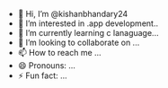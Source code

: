 - 👋 Hi, I’m @kishanbhandary24
- 👀 I’m interested in .app development..
- 🌱 I’m currently learning c lanaguage...
- 💞️ I’m looking to collaborate on ...
- 📫 How to reach me ...
- 😄 Pronouns: ...
- ⚡ Fun fact: ...

<!---
kishanbhandary24/kishanbhandary24 is a ✨ special ✨ repository because its `README.md` (this file) appears on your GitHub profile.
You can click the Preview link to take a look at your changes.
--->
